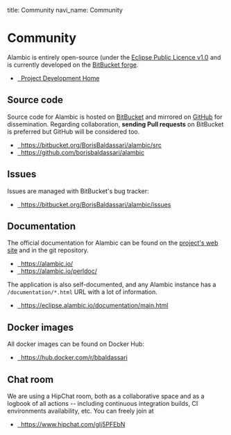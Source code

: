 title: Community
navi_name: Community

# Community

Alambic is entirely open-source (under the [Eclipse Public Licence v1.0](https://www.eclipse.org/legal/epl-v10.html) and is currently developed on the [BitBucket forge](https://bitbucket.org).

* <a href="https://bitbucket.org/BorisBaldassari/alambic"><i class="fa fa-bitbucket fa-lg"></i> &nbsp; Project Development Home</a>


## Source code

Source code for Alambic is hosted on [BitBucket](https://bitbucket.org/BorisBaldassari/alambic) and mirrored on [GitHub](https://github.com/borisbaldassari/alambic) for dissemination. Regarding collaboration, **sending Pull requests** on BitBucket is preferred but GitHub will be considered too.

* <a href="https://bitbucket.org/BorisBaldassari/alambic/src"><i class="fa fa-bitbucket fa-lg"></i> &nbsp; https://bitbucket.org/BorisBaldassari/alambic/src</a>
* <a href="https://github.com/borisbaldassari/alambic"><i class="fa fa-github fa-lg"></i> &nbsp; https://github.com/borisbaldassari/alambic</a>

## Issues

Issues are managed with BitBucket's bug tracker:

* <a href="https://bitbucket.org/BorisBaldassari/alambic/issues?status=new&status=open"><i class="fa fa-bug fa-lg"></i> &nbsp; https://bitbucket.org/BorisBaldassari/alambic/issues</a>

## Documentation

The official documentation for Alambic can be found on the [project's web site](https://alambic.io) and in the git repository.

* <a href="https://alambic.io/"><i class="fa fa-flask fa-lg"></i> &nbsp; https://alambic.io/</a>
* <a href="https://alambic.io/perldoc/"><i class="fa fa-flask fa-lg"></i> &nbsp; https://alambic.io/perldoc/</a>

The application is also self-documented, and any Alambic instance has a `/documentation/*.html` URL with a lot of information.

* <a href="http://eclipse.alambic.io/documentation/main.html"><i class="fa fa-flask fa-lg"></i> &nbsp; https://eclipse.alambic.io/documentation/main.html</a>

## Docker images

All docker images can be found on Docker Hub:

* <a href="https://hub.docker.com/r/bbaldassari"><i class="fa fa-cloud-download fa-lg"></i> &nbsp; https://hub.docker.com/r/bbaldassari</a>

## Chat room

We are using a HipChat room, both as a collaborative space and as a logbook of all actions -- including continuous integration builds, CI environments availability, etc. You can freely join at

* <a href="https://www.hipchat.com/glj5PFEbN"><i class="fa fa-comments-o fa-lg"></i> &nbsp; https://www.hipchat.com/glj5PFEbN</a>
